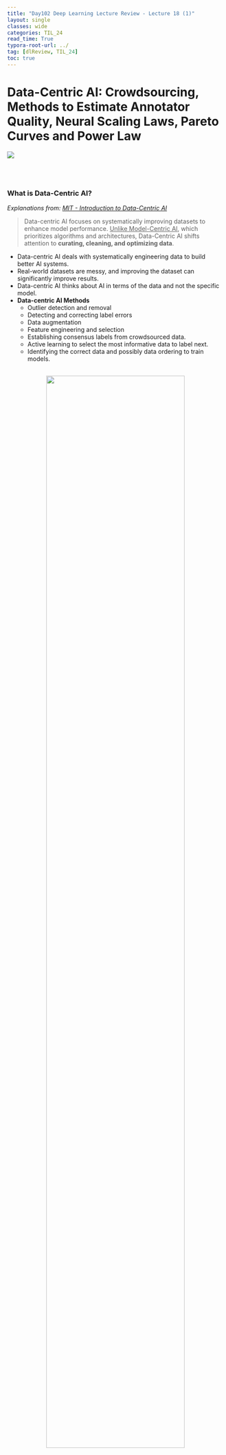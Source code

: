 ```yaml
---
title: "Day102 Deep Learning Lecture Review - Lecture 18 (1)"
layout: single
classes: wide
categories: TIL_24
read_time: True
typora-root-url: ../
tag: [dlReview, TIL_24]
toc: true 
---
```


# Data-Centric AI: Crowdsourcing, Methods to Estimate Annotator Quality, Neural Scaling Laws, Pareto Curves and Power Law

<img src="/blog/images/2024-11-29-TIL24_Day102_DL/IMG_0298.JPG">

<br><Br>

### What is Data-Centric AI?

<I>Explanations from: [MIT - Introduction to Data-Centric AI](https://dcai.csail.mit.edu/)</I>

> Data-centric AI focuses on systematically improving datasets to enhance model performance. <u>Unlike Model-Centric AI</u>, which prioritizes algorithms and architectures, Data-Centric AI shifts attention to **curating, cleaning, and optimizing data**.

- Data-centric AI deals with systematically engineering data to build better AI systems.
- Real-world datasets are messy, and improving the dataset can significantly improve results.
- Data-centric AI thinks about AI in terms of the data and not the specific model.
- **Data-centric AI Methods**
  - Outlier detection and removal
  - Detecting and correcting label errors
  - Data augmentation
  - Feature engineering and selection
  - Establishing consensus labels from crowdsourced data.
  - Active learning to select the most informative data to label next.
  - Identifying the correct data and possibly data ordering to train models.<Br><br>

<center>
  <img src="/blog/images/2024-11-29-TIL24_Day102_DL/image-20241221170034955.png" width="80%"><br><br>
</center>
<b>Contrast with Model-Centric AI</b>

- Model-centric AI works with a fixed, often curated dataset, focusing on optimizing algorithms and techniques.
- Real-world datasets are messy, and systematic dataset engineering can significantly improve skills. 





**Key Principles**:

1. **Systematic Data Engineering**:
   - Addresses noisy, redundant, and unbalanced datasets to improve model accuracy.
   - Implements methods like outlier detection, label correction, and data augmentation.
2. **Real-World Datasets are Messy**:
   - Many datasets have labeling errors, redundant samples, or poor-quality data points. Improving these can lead to better results than scaling model size or complexity.
3. **Iterative Dataset Improvements**:
   - Involves ongoing refinement of datasets, which includes labeling errors correction, balancing datasets, and focusing on high-quality data.

**Not Data-Centric AI**:

- Doubling dataset size indiscriminately without improving data quality.
- Hand-picking data points based on subjective criteria.





### Data Creation and Curation

- Data Creation is Expensive
  - Datasets may cost millions of dollars to create. 
    - Many companies spend much time getting prompts and dialogues to train LLMs.
  - The COCO dataset for semantic segmentation required over 85,000 annotator hours.<br><br>

- <u>**Curating Datasets**</u>

  - Major issues include:
    - Detecting erroneously labeled instances
    - Identifying inputs with quality problems 
      - Blurry Images
    - Data deduplication
    - Removing unwanted data
      - Toxic data for LLMs
    - Ensuring **no data leakage** between train and data sets
      - When scraping the web, many images may be identical or modified versions of the original
        - JPEG vs. PNG
        - Crops

  - **General Steps**
    - Acquire <u>large</u> amount of data
      - Most may be unlabeled
    - Acquire <u>labels</u> for the data
      - Usually from a human
    - Curate the dataset to remove errors and bad dta
    - Split dataset into appropriate partitions
    - Define metrics and study design for analysis
    - Version the dataset<br><br>

  

#### Crowdsourcing Labels

> Crowdsourcing involves gathering labels for datasets **from a distributed group of annotators**, often using platforms like Amazon Mechanical Turk. This approach is especially beneficial for large-scale datasets where manual labeling of all data is impractical.

- **Key Characteristics:**
  - Scalable: Can label vast amounts of data quickly.
  - Low Cost: Often cheaper than relying on domain experts.
  - Diverse Perspectives: Incorporates multiple viewpoints, which can improve label quality.<br><br>

- **Challenges**:
  1. <u>Annotator Noise:</u>
     - Not all annotators are equally skilled or diligent, leading to errors.
  2. <u>Consistency:</u>
     - Different annotators might interpret tasks differently, introducing variability.
  3. <u>Quality Control:</u>
     - Ensuring high-quality labels from non-expert annotators is challenging.
  4. <u>Applications</u>:
     - Text sentiment analysis, image recognition, medical data annotation.<br><br>



#### Estimating Annotator Quality

> To ensure reliable labels from crowdsourced data, it’s crucial <u>to estimate the quality of each annotator</u>. This allows identifying and weighing annotations based on annotator reliability.

**Estimating Inter-Annotator Agreement**

- We can quantify the confidence that a consensus label is correct via the agreement between annotations for an example:

  <center>
    $\text{Agreement}_i = \frac{1}{|\mathcal{J}_i|} \sum_{j \in \mathcal{J}_i} \left[ Y_{ij} == \hat{Y}_i \right]$ <br><br>
    </center>

- Where we are computing the average number of annotators who agreed on the label.

- We can estimate the quality of an anotator $j$ based on the fraction of their annotations that agree with the consensus label for the same example:

  <center>
    $\text{Quality}_j = \frac{1}{|\mathcal{I}_{j,+}|} \sum_{i \in \mathcal{I}_{j,+}} \left[ Y_{ij} == \hat{Y}_i \right]$<br><br>
  </center>

  - $\text{Quality}_j$: Measures the quality of annotator $j$.

  - $\vert \mathcal{I}_{j,+} \vert $: Total number of items labeled by annotator $j$ in the subset $\mathcal{I} _{j,+}$.   

  - $\sum_{i \in \mathcal{I} _{j,+}}$: Summation over all items $i$ labeled by annotator $j$ in the subset $\mathcal{I} _{j,+}$.     

  - $$\left[ Y _{ij}  = =  \hat{Y} _i \right]$$: Indicator function, which evaluates to 1 if annotator $j$'s label ($Y_{ij}$) matches the predicted/true label ($\hat{Y} _i$), and 0 otherwise.

    <br><br>

<b>Methods to Estimate Annotator Quality</b>

- **Accuracy Against Gold Standard**
  - **Gold Standard**: 
    - Provide annotators with data in <u>which you are 100% confident of the ground truth</u>.
    - If they poorly annotate this data, <u>you can evaluate</u> whether they are delivering appropriately high-quality data or merely providing you with poor results. 
    - Note that for certain issues, such as semantic segmentation, there is inherent subjective variability in the annotations provided.
    - Compare annotator's labels against a small set of verified labels.
    - $\text{Accuracy} = \frac{\text{Correct Annotations}}{\text{Total Annotations}}$

<br>

- **Agreement with Other Annotators**
  - Measure consistency between annnotators.
  - Common metric: **Cohen's Kappa** or **Fleiss' Kappa.**

<br>

- **Model-Based Estimation**
  - Use probabilistic models (e.g., Bayesian methods) to estimate annotator reliability based on their label history.

<br><Br>

**Problems with Majority Vote**

- Resolving ties is ambiguous.
- A bad annotator and good annotator have an equal impact on estimates.
- If you cannot enumerate a specific list of classes, e.g., natural language outputs, you
  need many annotators to get a consensus. <br><Br>



#### Estimating The Amount of Data We Need for Training

> Determining how much data is necessary to train a machine learning model is <u>a critical step in designing an efficient pipeline.</u> Too little data results in underfitting, while too much data wastes resources.

- For AI products, performance needs to be greater than some threshold.

  - Often these criteria are specified by product managers.

  - **Example**: Cancer detection recall over 99% with less than 5% false positives.

    <Br><br>

<center>
  <img src="/blog/images/2024-11-29-TIL24_Day102_DL/image-20241221192743901.png" width="80%"><br><br>
</center>




#### **Pareto Curve**

<img src="/images/2024-11-29-TIL24_Day102_DL/image-20250114212451143.png" alt="image-20250114212451143"  />

- A **Pareto Curve** is a graphical representation that <u>helps illustrate trade-offs between two competing objectives</u>, often in optimization problems or efficiency analysis. It is used to visualize the Pareto frontier, which is the set of points representing the best possible trade-offs.



**Key Features**:

1. **Pareto Frontier**:
   - The curve or boundary of the Pareto-efficient points where **improving one objective leads to a degradation in the other.**
   - Any point on the Pareto frontier is optimal in the sense that you cannot improve one objective without worsening the other.
2. **Dominated Points**:
   - <u>Points below the Pareto curve are considered suboptimal</u> because at least one objective can be improved without degrading the other.
3. **Applications**:
   - Data-Centric AI: Trade-offs between data quality and dataset size.
   - Economics: Trade-offs between cost and benefit.
   - Machine Learning: Trade-offs between model accuracy and computational cost.<br><Br>



#### **Error as a Function of Training Data Follows a Power Law**

> In machine learning, <u>the error (e.g., test error) of a model often decreases as the size of the training dataset increases</u>. This relationship frequently follows a **power law**:

<center>
  $E(n) = \frac{A}{n^b}+C$<br><br>
</center>



where:

- $E(n)$: The error as a function of training data size $n$.
- $A$: A scaling constant that depends on the model and task complexity.
- $b$: The **power law exponent**, which indicates how quickly the error decreases as the data size grows.
- $C$: The irreducible error (Bayes error), representing the theoretical minimum error the model can achieve.<br><br>



#### Key Features of the **Power Law**

- **Diminishing Returns**
  - As the size of training data $n$ increases, <u>the error reduction becomes smaller.</u>
  - For small dataset, ***adding more data*** significantly reduces error.
  - But, for larger datasets, the error reduction per additional sample diminishes.
- **Scaling Laws**
  - The power law demonstrates the fundamental scaling behavior of model performance with data size.
  - For complex tasks (e.g., vision, NLP), the power law exponent $b$ is typically small (e.g., $b \approx 0.5$), indicating slower improvements with data scaling.
- **Universal Behavior:**
  - The power law applies across many machine learning tasks and models, including surprised learning, deep learning, and even unsupervised learning tasks.
- **Limitations of This Approach**  
  - <u>We kept the model unchanged.</u>  
  - If the model is large, we require <u>a minimum amount of data</u> to derive useful points for fitting.  
  - If the model is too small, the error may become irreducible because the model lacks the necessary capacity to improve with additional data.  
  - Some level of error may simply be insurmountable **due to the nature of the problem.** 
  



<br><Br>

